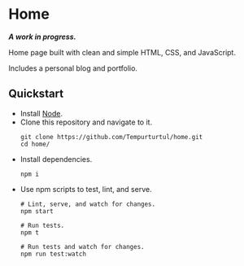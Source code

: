 # Home

***A work in progress.***

Home page built with clean and simple HTML, CSS, and JavaScript.

Includes a personal blog and portfolio.

## Quickstart

- Install [Node](https://nodejs.org/en/).
- Clone this repository and navigate to it.
  ```
  git clone https://github.com/Tempurturtul/home.git
  cd home/
  ```
- Install dependencies.
  ```
  npm i
  ```
- Use npm scripts to test, lint, and serve.
  ```
  # Lint, serve, and watch for changes.
  npm start

  # Run tests.
  npm t

  # Run tests and watch for changes.
  npm run test:watch
  ```
